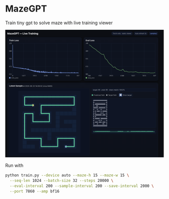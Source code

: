 # MazeGPT
Train tiny gpt to solve maze with live training viewer

![](./training.png)

Run with
```bash
python train.py --device auto --maze-h 15 --maze-w 15 \
  --seq-len 1024 --batch-size 32 --steps 20000 \
  --eval-interval 200 --sample-interval 200 --save-interval 2000 \
  --port 7860 --amp bf16
```
